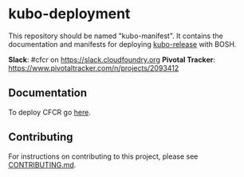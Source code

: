 # kubo-deployment

This repository should be named "kubo-manifest". It contains the documentation and manifests for deploying [kubo-release](https://github.com/cloudfoundry-incubator/kubo-release) with BOSH. 

**Slack**: #cfcr on https://slack.cloudfoundry.org
**Pivotal Tracker**: https://www.pivotaltracker.com/n/projects/2093412

## Documentation
To deploy CFCR go [here](https://github.com/cloudfoundry-incubator/kubo-release/#deploying-cfcr).

## Contributing

For instructions on contributing to this project, please see [CONTRIBUTING.md](CONTRIBUTING.md).
